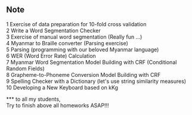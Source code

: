 ## Note  
1 Exercise of data preparation for 10-fold cross validation  
2 Write a Word Segmentation Checker  
3 Exercise of manual word segmentation (Really fun ...)  
4 Myanmar to Braille converter (Parsing exercise)  
5 Parsing (programming with our beloved Myanmar language)  
6 WER (Word Error Rate) Calculation  
7 Myanmar Word Segmentation Model Building with CRF (Conditional Random Fields)  
8 Grapheme-to-Phoneme Conversion Model Building with CRF  
9 Spelling Checker with a Dictionary (let's use string similarity measures)  
10 Developing a New Keyboard based on kKg   

*** to all my students,   
Try to finish above all homeworks ASAP!!!

